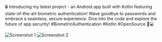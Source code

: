 🔒 Introducing my latest project - an Android app built with Kotlin featuring state-of-the-art biometric authentication! Wave goodbye to passwords and embrace a seamless, secure experience. Dive into the code and explore the future of app security! #BiometricAuthentication #Kotlin #OpenSource 🚀💻

<div align="left">
  <img src="https://github.com/rishabhsingh2002/biometric_auth/assets/83571003/4b1e555c-42da-4390-8df3-84e0041ab2ec" alt="Screenshot 1">
  <img src="https://github.com/rishabhsingh2002/biometric_auth/assets/83571003/452fc639-ebf5-4b14-a115-c217e7e50030" alt="Screenshot 2">
</div>
